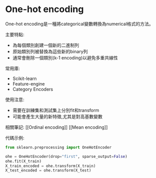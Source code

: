---
---

# One-hot encoding

One-hot encoding是一種將categorical變數轉換為numerical格式的方法。

主要特點:
- 為每個類別創建一個新的二進制列
- 原始類別列被替換為這些新的binary列
- 通常會刪除一個類別(k-1 encoding)以避免多重共線性

常用庫:
- Scikit-learn
- Feature-engine  
- Category Encoders

使用注意:
- 需要在訓練集和測試集上分別fit和transform
- 可能會產生大量的新特徵,尤其是對高基數變數

相關筆記:
[[Ordinal encoding]]
[[Mean encoding]]

代碼示例:
```python
from sklearn.preprocessing import OneHotEncoder

ohe = OneHotEncoder(drop="first", sparse_output=False)
ohe.fit(X_train)
X_train_encoded = ohe.transform(X_train)
X_test_encoded = ohe.transform(X_test)
```
